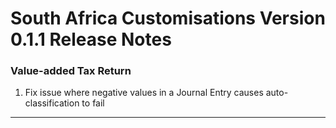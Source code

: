 # South Africa Customisations Version 0.1.1 Release Notes


### Value-added Tax Return
1. Fix issue where negative values in a Journal Entry causes auto-classification to fail


---
